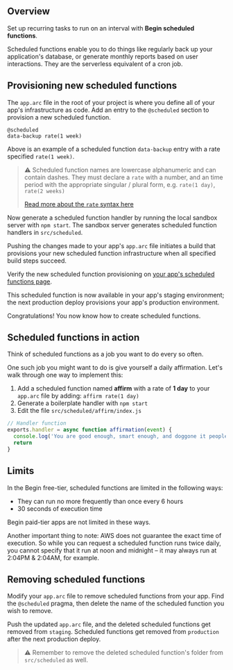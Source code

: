 ## Overview

Set up recurring tasks to run on an interval with **Begin scheduled functions**.

Scheduled functions enable you to do things like regularly back up your application's database, or generate monthly reports based on user interactions. They are the serverless equivalent of a cron job.


## Provisioning new scheduled functions

The `app.arc` file in the root of your project is where you define all of your app's infrastructure as code. Add an entry to the `@scheduled` section to provision a new scheduled function.

```arc
@scheduled
data-backup rate(1 week)
```
Above is an example of a scheduled function `data-backup` entry with a rate specified `rate(1 week)`.

> ⚠️ Scheduled function names are lowercase alphanumeric and can contain dashes. They must declare a `rate` with a number, and an time period with the appropriate singular / plural form, e.g. `rate(1 day)`, `rate(2 weeks)`
>
> <a href="https://docs.aws.amazon.com/AmazonCloudWatch/latest/events/ScheduledEvents.html#RateExpressions" target="_blank" rel="noopener">Read more about the `rate` syntax here</a>


Now generate a scheduled function handler by running the local sandbox server with `npm start`. The sandbox server generates scheduled function handlers in `src/scheduled`.

Pushing the changes made to your app's `app.arc` file initiates a build that provisions your new scheduled function infrastructure when all specified build steps succeed.

Verify the new scheduled function provisioning on <a href="https://begin.com/forward/scheduled" target="_blank" rel="noopener">your app's scheduled functions page</a>.

This scheduled function is now available in your app's staging environment; the next production deploy provisions your app's production environment.

Congratulations! You now know how to create scheduled functions.


## Scheduled functions in action

Think of scheduled functions as a job you want to do every so often.

One such job you might want to do is give yourself a daily affirmation. Let's walk through one way to implement this:

1. Add a scheduled function named **affirm** with a rate of **1 day** to your `app.arc` file by adding: `affirm rate(1 day)`
2. Generate a boilerplate handler with `npm start`
3. Edit the file `src/scheduled/affirm/index.js`

```js
// Handler function
exports.handler = async function affirmation(event) {
  console.log('You are good enough, smart enough, and doggone it people like you!')
  return
}
```


## Limits

In the Begin free-tier, scheduled functions are limited in the following ways:

- They can run no more frequently than once every 6 hours
- 30 seconds of execution time

Begin paid-tier apps are not limited in these ways.

Another important thing to note: AWS does not guarantee the exact time of execution. So while you can request a scheduled function runs twice daily, you cannot specify that it run at noon and midnight – it may always run at 2:04PM & 2:04AM, for example.


## Removing scheduled functions

Modify your `app.arc` file to remove scheduled functions from your app. Find the `@scheduled` pragma, then delete the name of the scheduled function you wish to remove.

Push the updated `app.arc` file, and the deleted scheduled functions get removed from `staging`.  Scheduled functions get removed from `production` after the next production deploy.

> ⚠️ Remember to remove the deleted scheduled function's folder from `src/scheduled` as well.
